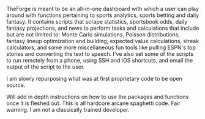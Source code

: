 TheForge is meant to be an all-in-one dashboard with which a user can play around with functions pertaining to sports analytics, sports betting and daily fantasy. It contains scripts that scrape statistics, sportsbook odds, daily fantasy projections, and news to perform tasks and calculations that include but are not limited to: Monte Carlo simulations, Poisson distributions, fantasy lineup optimization and building, expected value calculations, streak calculators, and some more miscellaneous fun tools like pulling ESPN's top stories and converting the text to speech. I've also set some of the scripts to run remotely from a phone, using SSH and iOS shortcuts, and email the output of the script to the user. 

I am slowly repurposing what was at first proprietary code to be open source.

Will add in depth instructions on how to use the packages and functions once it is fleshed out. This is all hardcore arcane spaghetti code. 
Fair warning. I am not a classically trained developer. 
